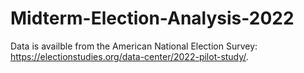 # Midterm-Election-Analysis-2022

Data is availble from the American National Election Survey: https://electionstudies.org/data-center/2022-pilot-study/.
